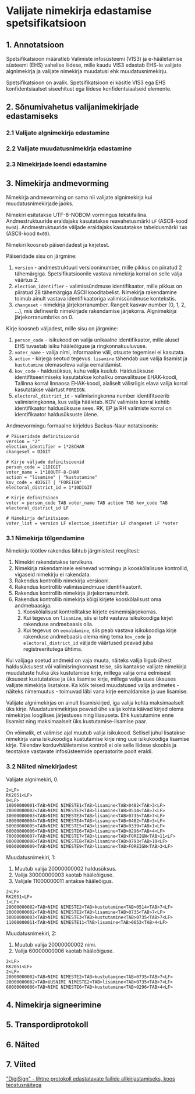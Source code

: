 # Valijate nimekirja edastamise spetsifikatsioon

## 1. Annotatsioon

Spetsifikatsioon määratleb Valimiste infosüsteemi (VIS3) ja e-hääletamise
süsteemi (EHS) vahelise liidese, mille kaudu VIS3 edastab EHS-le valijate
algnimekirja ja valijate nimekirja muudatusi ehk muudatusnimekirju.

Spetsifikatsioon on avalik. Spetsifikatsioon ei käsitle VIS3 ega EHS
konfidentsiaalset siseehitust ega liidese konfidentsiaalseid elemente.

## 2. Sõnumivahetus valijanimekirjade edastamiseks

### 2.1 Valijate algnimekirja edastamine

### 2.2 Valijate muudatusnimekirja edastamine

### 2.3 Nimekirjade loendi edastamine

## 3. Nimekirja andmevorming

Nimekirja andmevorming on sama nii valijate algnimekirja kui muudatusnimekirjade
jaoks.

Nimekiri esitatakse UTF-8-NOBOM vormingus tekstifailina. Andmestruktuuride
eraldajaks kasutatakse reavahetusmärki `LF` (ASCII-kood `0x0A`).
Andmestruktuuride väljade eraldajaks kasutatakse tabeldusmärki `TAB` (ASCII-kood
`0x09`).

Nimekiri koosneb päiseridadest ja kirjetest.

Päiseridade sisu on järgmine:

1.  `version` - andmestruktuuri versiooninumber, mille pikkus on piiratud 2
    tähemärgiga. Spetsifikatsioonile vastava nimekirja korral on selle välja
    väärtus 2.
2.  `election_identifier` - valimissündmuse identifikaator, mille pikkus on
    piiratud 28 tähemärgiga ASCII kooditabelist. Nimekirja rakendamine toimub
    ainult vastava identifikaatoriga valimissündmuse kontekstis.
3.  `changeset` - nimekirja järjekorranumber. Rangelt kasvav number (0, 1, 2,
    ...), mis defineerib nimekirjade rakendamise järjekorra. Algnimekirja
    järjekorranumbriks on 0.

Kirje koosneb väljadest, mille sisu on järgmine:

1.  `person_code` - isikukood on valija unikaalne identifikaator, mille alusel
    EHS tuvastab isiku hääleõiguse ja ringkonnakuuluvuse.
2.  `voter_name` - valija nimi, informaalne väli, otsuste tegemisel ei kasutata.
3.  `action` - kirjega seotud tegevus. `lisamine` tähendab uue valija lisamist
    ja `kustutamine` olemasoleva valija eemaldamist.
4.  `kov_code` - haldusüksus, kuhu valija kuulub. Haldusüksuse
    identifitseerimiseks kasutatakse kohaliku omavalitsuse EHAK-koodi, Tallinna
    korral linnaosa EHAK-koodi, alaliselt välisriigis elava valija korral
    kasutatakse väärtust `FOREIGN`.
5.  `electoral_district_id` - valimisringkonna number identifitseerib
    valimisringkonna, kus valija hääletab. KOV valimiste korral kehtib
    identifikaator haldusüksuse sees. RK, EP ja RH valimiste korral on
    identifikaator haldusüksuste ülene.


Andmevormingu formaalne kirjeldus Backus-Naur notatsioonis:

``` {.sourceCode .bnf}
# Päiseridade definitsioonid
version = "2"
election_identifier = 1*28CHAR
changeset = DIGIT

# Kirje väljade definitsioonid
person_code = 11DIGIT
voter_name = 1*100UTF-8-CHAR
action = "lisamine" | "kustutamine"
kov_code = 4DIGIT | "FOREIGN"
electoral_district_id = 1*10DIGIT

# Kirje definitsioon
voter = person_code TAB voter_name TAB action TAB kov_code TAB electoral_district_id LF

# Nimekirja definitsioon
voter_list = version LF election_identifier LF changeset LF *voter
```

### 3.1 Nimekirja tõlgendamine

Nimekirju töötlev rakendus lähtub järgmistest reeglitest:

1.  Nimekiri rakendatakse tervikuna.
2.  Nimekirja rakendamisele eelnevad vormingu ja kooskõlalisuse kontrollid,
    vigaseid nimekirju ei rakendata.
3.  Rakendus kontrollib nimekirja versiooni.
4.  Rakendus kontrollib valimissündmuse identifikaatorit.
5.  Rakendus kontrollib nimekirja järjekorranumbrit.
6.  Rakendus kontrollib nimekirja kõigi kirjete kooskõlalisust oma andmebaasiga.
    1.  Kooskõlalisust kontrollitakse kirjete esinemisjärjekorras.
    2.  Kui tegevus on `lisamine`, siis ei tohi vastava isikukoodiga kirjet
        rakenduse andmebaasis olla.
    3.  Kui tegevus on `eemaldamine`, siis peab vastava isikukoodiga kirje
        rakenduse andmebaasis olema ning tema `kov_code` ja
        `electoral_district_id` väljade väärtused peavad juba registreeritutega
        ühtima.

Kui valijaga soetud andmeid on vaja muuta, näiteks valija liigub ühest
haldusüksusest või valimisringkonnast teise, siis kantakse valijate nimekirja
muudatuste hulka üks kustutamise kirje, millega valija oma eelmisest üksusest
kustutatakse ja üks lisamise kirje, millega valija uues üksuses valijate
nimekirja lisatakse. Ka kõik teised muudatused valija andmetes - näiteks
nimemuutus - toimuvad läbi vana kirje eemaldamise ja uue lisamise.

Valijate algnimekirjas on ainult lisamiskirjed, iga valija kohta maksimaalselt
üks kirje. Muudatusnimekirjas peavad ühe valija kohta käivad kirjed olema
nimekirjas loogilises järjestuses ning liiasuseta. Ehk kustutamine enne lisamist
ning maksimaalselt üks kustutamise-lisamise paar.

On võimalik, et valimise ajal muutub valija isikukood. Sellisel juhul lisatakse
nimekirja vana isikukoodiga kustutamise kirje ning uue isikukoodiga lisamise
kirje. Täiendav korduvhääletamise kontroll ei ole selle liidese skoobis ja
teostakse vastavate infosüsteemide operaatorite poolt eraldi.


### 3.2 Näited nimekirjadest

Valijate algnimekiri, 0.

``` {.sourceCode .bnf}
2<LF>
RK2051<LF>
0<LF>
10000000001<TAB>NIMI NIMESTE1<TAB>lisamine<TAB>0482<TAB>3<LF>
20000000002<TAB>NIMI NIMESTE2<TAB>lisamine<TAB>0514<TAB>7<LF>
30000000003<TAB>NIMI NIMESTE3<TAB>lisamine<TAB>0735<TAB>7<LF>
40000000004<TAB>NIMI NIMESTE4<TAB>lisamine<TAB>0482<TAB>3<LF>
50000000005<TAB>NIMI NIMESTE5<TAB>lisamine<TAB>0339<TAB>1<LF>
60000000006<TAB>NIMI NIMESTE6<TAB>lisamine<TAB>0296<TAB>4<LF>
70000000007<TAB>NIMI NIMESTE7<TAB>lisamine<TAB>FOREIGN<TAB>11<LF>
80000000008<TAB>NIMI NIMESTE8<TAB>lisamine<TAB>0793<TAB>10<LF>
90000000009<TAB>NIMI NIMESTE9<TAB>lisamine<TAB>FOREIGN<TAB>3<LF>
```

Muudatusnimekiri, 1:

1.  Muutub valija 20000000002 haldusüksus.
2.  Valija 30000000003 kaotab hääleõiguse.
3.  Valijale 11000000011 antakse hääleõigus.


``` {.sourceCode .bnf}
2<LF>
RK2051<LF>
1<LF>
20000000002<TAB>NIMI NIMESTE2<TAB>kustutamine<TAB>0514<TAB>7<LF>
20000000002<TAB>NIMI NIMESTE2<TAB>lisamine<TAB>0735<TAB>7<LF>
30000000003<TAB>NIMI NIMESTE3<TAB>kustutamine<TAB>0735<TAB>7<LF>
11000000011<TAB>NIMI NIMESTE11<TAB>lisamine<TAB>0653<TAB>4<LF>
```

Muudatusnimekiri, 2:

1.  Muutub valija 20000000002 nimi.
2.  Valija 60000000006 kaotab hääleõiguse.

``` {.sourceCode .bnf}
2<LF>
RK2051<LF>
2<LF>
20000000002<TAB>NIMI NIMESTE2<TAB>kustutamine<TAB>0735<TAB>7<LF>
20000000002<TAB>UUSNIMI NIMESTE2<TAB>lisamine<TAB>0735<TAB>7<LF>
60000000006<TAB>NIMI NIMESTE6<TAB>kustutamine<TAB>0296<TAB>4<LF>
```

## 4. Nimekirja signeerimine

## 5. Transpordiprotokoll

## 6. Näited

## 7. Viited

["DigiSign" - lihtne protokoll edastatavate failide allkirjastamiseks, koos teostusnäitega](https://github.com/e-gov/DigiSign)
